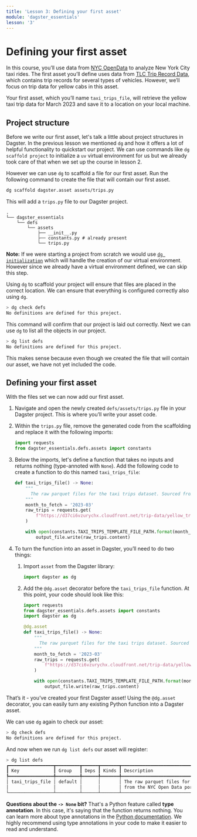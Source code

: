 ```yaml
---
title: 'Lesson 3: Defining your first asset'
module: 'dagster_essentials'
lesson: '3'
---
```


# Defining your first asset

In this course, you’ll use data from [NYC OpenData](https://opendata.cityofnewyork.us/) to analyze New York City taxi rides. The first asset you’ll define uses data from [TLC Trip Record Data](https://www.nyc.gov/site/tlc/about/tlc-trip-record-data.page), which contains trip records for several types of vehicles. However, we’ll focus on trip data for yellow cabs in this asset.

Your first asset, which you’ll name `taxi_trips_file`, will retrieve the yellow taxi trip data for March 2023 and save it to a location on your local machine.

## Project structure

Before we write our first asset, let's talk a little about project structures in Dagster. In the previous lesson we mentioned `dg` and how it offers a lot of helpful functionality to quickstart our project. We can use commands like `dg scaffold project` to initialize a `uv` virtual environment for us but we already took care of that when we set up the course in lesson 2.

However we can use `dg` to scaffold a file for our first asset. Run the following command to create the file that will contain our first asset.

```bash
dg scaffold dagster.asset assets/trips.py
```

This will add a `trips.py` file to our Dagster project.

```
.
└── dagster_essentials
    └── defs
        └── assets
            ├── __init__.py
            ├── constants.py # already present
            └── trips.py
```

**Note:** If we were starting a project from scratch we would use [`dg initialization`](https://docs.dagster.io/guides/labs/dg/scaffolding-a-project) which will handle the creation of our virtual environment. However since we already have a virtual environment defined, we can skip this step.


Using `dg` to scaffold your project will ensure that files are placed in the correct location. We can ensure that everything is configured correctly also using `dg`.

```bash
> dg check defs
No definitions are defined for this project.
```

This command will confirm that our project is laid out correctly. Next we can use `dg` to list all the objects in our project.

```bash
> dg list defs
No definitions are defined for this project.
```

This makes sense because even though we created the file that will contain our asset, we have not yet included the code.

## Defining your first asset

With the files set we can now add our first asset.

1. Navigate and open the newly created `defs/assets/trips.py` file in your Dagster project. This is where you’ll write your asset code.

2. Within the `trips.py` file, remove the generated code from the scaffolding and replace it with the following imports:

   ```python
   import requests
   from dagster_essentials.defs.assets import constants
   ```

3. Below the imports, let's define a function that takes no inputs and returns nothing (type-annoted with `None`). Add the following code to create a function to do this named `taxi_trips_file`:

   ```python
   def taxi_trips_file() -> None:
       """
         The raw parquet files for the taxi trips dataset. Sourced from the NYC Open Data portal.
       """
       month_to_fetch = '2023-03'
       raw_trips = requests.get(
           f"https://d37ci6vzurychx.cloudfront.net/trip-data/yellow_tripdata_{month_to_fetch}.parquet"
       )

       with open(constants.TAXI_TRIPS_TEMPLATE_FILE_PATH.format(month_to_fetch), "wb") as output_file:
           output_file.write(raw_trips.content)
   ```

4. To turn the function into an asset in Dagster, you’ll need to do two things:

   1. Import `asset` from the Dagster library:

      ```python
      import dagster as dg
      ```

   2. Add the `@dg.asset` decorator before the `taxi_trips_file` function. At this point, your code should look like this:

      ```python
      import requests
      from dagster_essentials.defs.assets import constants
      import dagster as dg

      @dg.asset
      def taxi_trips_file() -> None:
          """
            The raw parquet files for the taxi trips dataset. Sourced from the NYC Open Data portal.
          """
          month_to_fetch = '2023-03'
          raw_trips = requests.get(
              f"https://d37ci6vzurychx.cloudfront.net/trip-data/yellow_tripdata_{month_to_fetch}.parquet"
          )

          with open(constants.TAXI_TRIPS_TEMPLATE_FILE_PATH.format(month_to_fetch), "wb") as output_file:
              output_file.write(raw_trips.content)
      ```

That’s it - you’ve created your first Dagster asset! Using the `@dg.asset` decorator, you can easily turn any existing Python function into a Dagster asset.

We can use `dg` again to check our asset:

```bash
> dg check defs
No definitions are defined for this project.
```

And now when we run `dg list defs` our asset will register:
```bash
> dg list defs
┏━━━━━━━━━━━━━━━━━┳━━━━━━━━━┳━━━━━━┳━━━━━━━┳━━━━━━━━━━━━━━━━━━━━━━━━━━━━━━━━━━━━━━━━━━━━━━━━━━━━━━━━━━━━━━┓
┃ Key             ┃ Group   ┃ Deps ┃ Kinds ┃ Description                                                  ┃
┡━━━━━━━━━━━━━━━━━╇━━━━━━━━━╇━━━━━━╇━━━━━━━╇━━━━━━━━━━━━━━━━━━━━━━━━━━━━━━━━━━━━━━━━━━━━━━━━━━━━━━━━━━━━━━┩
│ taxi_trips_file │ default │      │       │ The raw parquet files for the taxi trips dataset. Sourced    │
│                 │         │      │       │ from the NYC Open Data portal.                               │
└─────────────────┴─────────┴──────┴───────┴──────────────────────────────────────────────────────────────┘
```

**Questions about the `-> None` bit?** That's a Python feature called **type annotation**. In this case, it's saying that the function returns nothing. You can learn more about type annotations in the [Python documentation](https://docs.python.org/3/library/typing.html). We highly recommend using type annotations in your code to make it easier to read and understand.